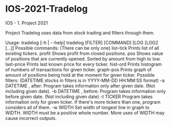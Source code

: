 # IOS-2021-Tradelog
IOS - 1. Project 2021

Project Tradelog uses data from stock trading and filters through them.

Usage: tradelog [-h | --help]
       tradelog [FILTER] [COMMAND] [LOG [LOG2 [...]]
       Possible commands:
       (There can be only one)
       list-tick                  Prints list of all existing tickers.
       profit                     Shows profit from closed positions.
       pos                        Shows value of positions that are currently opened. Sorted by amount from high to low.
       last-price                 Prints last known price for every ticker.
       hist-ord                   Prints histogram of numbers of transactions for given ticker.
       graph-pos                  Prints graph of amount of positions being hold at the moment for given ticker.
       Possible filters:
       (DATETIME stocks in filters is in YYYY-MM-DD HH:MM:SS format)
       -a DATETIME , after:       Program takes information only after given date. (Not including given date).
       -b DATETIME , before:      Program takes information only before given date. (Not including given date)
       -t TICKER                  Program takes information only for given ticker. If there's more tickers than one, program considers all of them.
       -w WIDTH                   Set width of longest line in graph to WIDTH. WIDTH must be a positive whole number. More uses of WIDTH may cause incorrect outputs.
